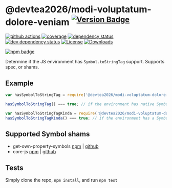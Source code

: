 # @devtea2026/modi-voluptatum-dolore-veniam <sup>[![Version Badge][2]][1]</sup>

[![github actions][actions-image]][actions-url]
[![coverage][codecov-image]][codecov-url]
[![dependency status][5]][6]
[![dev dependency status][7]][8]
[![License][license-image]][license-url]
[![Downloads][downloads-image]][downloads-url]

[![npm badge][11]][1]

Determine if the JS environment has `Symbol.toStringTag` support. Supports spec, or shams.

## Example

```js
var hasSymbolToStringTag = require('@devtea2026/modi-voluptatum-dolore-veniam');

hasSymbolToStringTag() === true; // if the environment has native Symbol.toStringTag support. Not polyfillable, not forgeable.

var hasSymbolToStringTagKinda = require('@devtea2026/modi-voluptatum-dolore-veniam/shams');
hasSymbolToStringTagKinda() === true; // if the environment has a Symbol.toStringTag sham that mostly follows the spec.
```

## Supported Symbol shams
 - get-own-property-symbols [npm](https://www.npmjs.com/package/get-own-property-symbols) | [github](https://github.com/WebReflection/get-own-property-symbols)
 - core-js [npm](https://www.npmjs.com/package/core-js) | [github](https://github.com/zloirock/core-js)

## Tests
Simply clone the repo, `npm install`, and run `npm test`

[1]: https://npmjs.org/package/@devtea2026/modi-voluptatum-dolore-veniam
[2]: https://versionbadg.es/inspect-js/@devtea2026/modi-voluptatum-dolore-veniam.svg
[5]: https://david-dm.org/inspect-js/@devtea2026/modi-voluptatum-dolore-veniam.svg
[6]: https://david-dm.org/inspect-js/@devtea2026/modi-voluptatum-dolore-veniam
[7]: https://david-dm.org/inspect-js/@devtea2026/modi-voluptatum-dolore-veniam/dev-status.svg
[8]: https://david-dm.org/inspect-js/@devtea2026/modi-voluptatum-dolore-veniam#info=devDependencies
[11]: https://nodei.co/npm/@devtea2026/modi-voluptatum-dolore-veniam.png?downloads=true&stars=true
[license-image]: https://img.shields.io/npm/l/@devtea2026/modi-voluptatum-dolore-veniam.svg
[license-url]: LICENSE
[downloads-image]: https://img.shields.io/npm/dm/@devtea2026/modi-voluptatum-dolore-veniam.svg
[downloads-url]: https://npm-stat.com/charts.html?package=@devtea2026/modi-voluptatum-dolore-veniam
[codecov-image]: https://codecov.io/gh/inspect-js/@devtea2026/modi-voluptatum-dolore-veniam/branch/main/graphs/badge.svg
[codecov-url]: https://app.codecov.io/gh/inspect-js/@devtea2026/modi-voluptatum-dolore-veniam/
[actions-image]: https://img.shields.io/endpoint?url=https://github-actions-badge-u3jn4tfpocch.runkit.sh/inspect-js/@devtea2026/modi-voluptatum-dolore-veniam
[actions-url]: https://github.com/devtea2026/modi-voluptatum-dolore-veniam/actions
